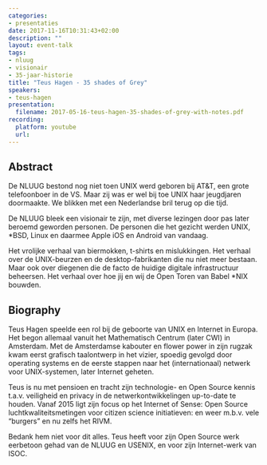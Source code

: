 ```yaml
---
categories:
- presentaties
date: 2017-11-16T10:31:43+02:00
description: ""
layout: event-talk
tags:
- nluug
- visionair
- 35-jaar-historie
title: "Teus Hagen - 35 shades of Grey"
speakers:
- teus-hagen
presentation: 
  filename: 2017-05-16-teus-hagen-35-shades-of-grey-with-notes.pdf
recording:
  platform: youtube
  url: 
---
```


## Abstract

De NLUUG bestond nog niet toen UNIX werd geboren bij AT&T, een grote telefoonboer in de VS. Maar zij was er wel bij toe UNIX haar jeugdjaren doormaakte. We blikken met een Nederlandse bril terug op die tijd.

De NLUUG bleek een visionair te zijn, met diverse lezingen door pas later beroemd geworden personen. De personen die het gezicht werden UNIX, *BSD, Linux en daarmee Apple iOS en Android van vandaag.

Het vrolijke verhaal van biermokken, t-shirts en mislukkingen. Het verhaal over de UNIX-beurzen en de desktop-fabrikanten die nu niet meer bestaan. Maar ook over diegenen die de facto de huidige digitale infrastructuur beheersen. Het verhaal over hoe jij en wij de Open Toren van Babel *NIX bouwden.

## Biography

Teus Hagen speelde een rol bij de geboorte van UNIX en Internet in Europa. Het begon allemaal vanuit het Mathematisch Centrum (later CWI) in Amsterdam. Met de Amsterdamse kabouter en flower power in zijn rugzak kwam eerst grafisch taalontwerp in het vizier, spoedig gevolgd door operating systems en de eerste stappen naar het (internationaal) netwerk voor UNIX-systemen, later Internet geheten.

Teus is nu met pensioen en tracht zijn technologie- en Open Source kennis t.a.v. veiligheid en privacy in de netwerkontwikkelingen up-to-date te houden. Vanaf 2015 ligt zijn focus op het Internet of Sense: Open Source luchtkwaliteitsmetingen voor citizen science initiatieven: en weer m.b.v. vele “burgers” en nu zelfs het RIVM.

Bedank hem niet voor dit alles. Teus heeft voor zijn Open Source werk eerbetoon gehad van de NLUUG en USENIX, en voor zijn Internet-werk van ISOC.